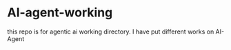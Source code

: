 # AI-agent-working
this repo is for agentic ai working directory. I have put different works on AI-Agent
